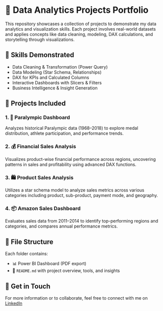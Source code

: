 # 📁 Data Analytics Projects Portfolio

This repository showcases a collection of projects to demonstrate my data analytics and visualization skills. Each project involves real-world datasets and applies concepts like data cleaning, modeling, DAX calculations, and storytelling through visualizations.

## 🧠 Skills Demonstrated
- Data Cleaning & Transformation (Power Query)
- Data Modeling (Star Schema, Relationships)
- DAX for KPIs and Calculated Columns
- Interactive Dashboards with Slicers & Filters
- Business Intelligence & Insight Generation

## 📂 Projects Included

### 1. 🏅 Paralympic Dashboard
Analyzes historical Paralympic data (1968–2018) to explore medal distribution, athlete participation, and performance trends.

### 2. 💰 Financial Sales Analysis
Visualizes product-wise financial performance across regions, uncovering patterns in sales and profitability using advanced DAX functions.

### 3. 🛍️ Product Sales Analysis
Utilizes a star schema model to analyze sales metrics across various categories including product, sub-product, payment mode, and geography.

### 4. 📦 Amazon Sales Dashboard
Evaluates sales data from 2011–2014 to identify top-performing regions and categories, and compares annual performance metrics.

## 📄 File Structure
Each folder contains:
- 📊 Power BI Dashboard (PDF export)
- 📄 `README.md` with project overview, tools, and insights

## 🚀 Get in Touch
For more information or to collaborate, feel free to connect with me on [LinkedIn](https://www.linkedin.com/in/garimagoswami-fd/) 
